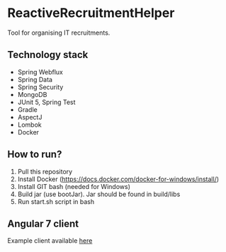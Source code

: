# ReactiveRecruitmentHelper
Tool for organising IT recruitments.

## Technology stack
* Spring Webflux
* Spring Data
* Spring Security
* MongoDB
* JUnit 5, Spring Test
* Gradle
* AspectJ
* Lombok
* Docker

## How to run?
1. Pull this repository
2. Install Docker (https://docs.docker.com/docker-for-windows/install/)
3. Install GIT bash (needed for Windows) 
4. Build jar (use bootJar). Jar should be found in build/libs
5. Run start.sh script in bash

## Angular 7 client
Example client available [here](https://github.com/xenonso/ReactiveRecruitmentHelper-Angular-Client) 
